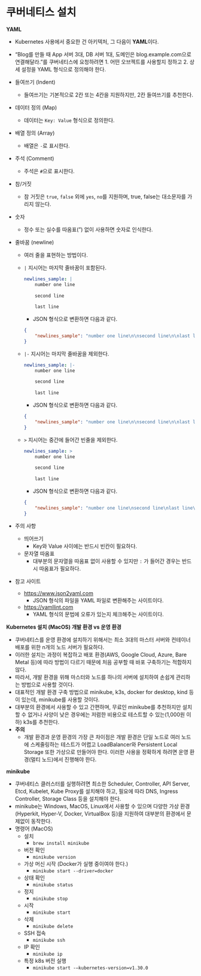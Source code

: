# 쿠버네티스 설치

**YAML**

- Kubernetes 사용에서 중요한 건 아키텍처, 그 다음이 **YAML**이다.
- “Blog를 만들 때 App 서버 3대, DB 서버 1대, 도메인은 blog.example.com으로 연결해달라.”를 쿠버네티스에 요청하려면 1. 어떤 오브젝트를 사용할지 정하고 2. 상세 설정을 YAML 형식으로 정의해야 한다.
- 들여쓰기 (Indent)
    - 들여쓰기는 기본적으로 2칸 또는 4칸을 지원하지만, 2칸 들여쓰기를 추천한다.
- 데이터 정의 (Map)
    - 데이터는 `Key: Value` 형식으로 정의한다.
- 배열 정의 (Array)
    - 배열은 `-`로 표시한다.
- 주석 (Comment)
    - 주석은 `#`으로 표시한다.
- 참/거짓
    - 참 거짓은 `true`, `false` 외에 `yes`, `no`를 지원하며, true, false는 대소문자를 가리지 않는다.
- 숫자
    - 정수 또는 실수를 따옴표(”) 없이 사용하면 숫자로 인식한다.
- 줄바꿈 (newline)
    - 여러 줄을 표현하는 방법이다.
    - `|`  지시어는 마지막 줄바꿈이 포함된다.
        
        ```yaml
        newlines_sample: |
        	number one line
        	
        	second line
        	
        	last line
        ```
        
        - JSON 형식으로 변환하면 다음과 같다.
        
        ```json
        {
        	"newlines_sample": "number one line\n\nsecond line\n\nlast line\n"
        }
        ```
        
    - `|-` 지시어는 마지막 줄바꿈을 제외한다.
        
        ```yaml
        newlines_sample: |-
        	number one line
        	
        	second line
        	
        	last line
        ```
        
        - JSON 형식으로 변환하면 다음과 같다.
        
        ```json
        {
        	"newlines_sample": "number one line\n\nsecond line\n\nlast line"
        }
        ```
        
    - `>` 지시어는 중간에 들어간 빈줄을 제외한다.
        
        ```yaml
        newlines_sample: >
        	number one line
        	
        	second line
        	
        	last line
        ```
        
        - JSON 형식으로 변환하면 다음과 같다.
        
        ```json
        {
        	"newlines_sample": "number one line\nsecond line\nlast line\n"
        }
        ```
        
- 주의 사항
    - 띄어쓰기
        - Key와 Value 사이에는 반드시 빈칸이 필요하다.
    - 문자열 따옴표
        - 대부분의 문자열을 따옴표 없이 사용할 수 있지만 `:` 가 들어간 경우는 반드시 따옴표가 필요하다.
- 참고 사이트
    - https://www.json2yaml.com
        - JSON 형식의 파일을 YAML 파일로 변환해주는 사이트이다.
    - https://yamllint.com
        - YAML 형식의 문법에 오류가 있는지 체크해주는 사이트이다.

**Kubernetes 설치 (MacOS) 개발 환경 vs 운영 환경**

- 쿠버네티스를 운영 환경에 설치하기 위해서는 최소 3대의 마스터 서버와 컨테이너 배포를 위한 n개의 노드 서버가 필요하다.
- 이러한 설치는 과정이 복잡하고 배포 환경(AWS, Google Cloud, Azure, Bare Metal 등)에 따라 방법이 다르기 때문에 처음 공부할 때 바포 구축하기는 적합하지 않다.
- 따라서, 개발 환경을 위해 마스터와 노드를 하나의 서버에 설치하여 손쉽게 관리하는 방법으로 사용할 것이다.
- 대표적인 개발 환경 구축 방법으로 minikube, k3s, docker for desktop, kind 등이 있는데, minikube를 사용할 것이다.
- 대부분의 환경에서 사용할 수 있고 간편하며, 무료인 minikube를 추천하지만 설치할 수 없거나 사양이 낮은 경우에는 저렴한 비용으로 테스트할 수 있는(1,000원 이하) k3s를 추천한다.
- **주의**
    - 개발 환경과 운영 환경의 가장 큰 차이점은 개발 환경은 단일 노드로 여러 노드에 스케줄링하는 테스트가 어렵고 LoadBalancer와 Persistent Local Storage 또한 가상으로 만들어야 한다. 이러한 사용을 정확하게 하려면 운영 환경(멀티 노드)에서 진행해야 한다.

**minikube**

- 쿠버네티스 클러스터를 실행하려면 최소한 Scheduler, Controller, API Server, Etcd, Kubelet, Kube Proxy를 설치해야 하고, 필요에 따라 DNS, Ingress Controller, Storage Class 등을 설치해야 한다.
- minikube는 Windows, MacOS, Linux에서 사용할 수 있으며 다양한 가상 환경(Hyperkit, Hyper-V, Docker, VirtualBox 등)을 지원하여 대부분의 환경에서 문제없이 동작한다.
- 명령어 (MacOS)
    - 설치
        - `brew install minikube`
    - 버전 확인
        - `minikube version`
    - 가상 머신 시작 (Docker가 실행 중이여야 한다.)
        - `minikube start --driver=docker`
    - 상태 확인
        - `minikube status`
    - 정지
        - `minikube stop`
    - 시작
        - `minikube start`
    - 삭제
        - `minikube delete`
    - SSH 접속
        - `minikube ssh`
    - IP 확인
        - `minikube ip`
    - 특정 k8s 버전 실행
        - `minikube start -—kubernetes-version=v1.30.0`
